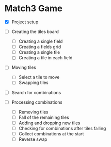 # Match3 Game

-   [x] Project setup

-   [ ] Creating the tiles board

    -   [ ] Creating a single field
    -   [ ] Creating a fields grid
    -   [ ] Creating a single tile
    -   [ ] Creating a tile in each field

-   [ ] Moving tiles

    -   [ ] Select a tile to move
    -   [ ] Swapping tiles

-   [ ] Search for combinations

-   [ ] Processing combinations
    -   [ ] Removing tiles
    -   [ ] Fall of the remaining tiles
    -   [ ] Adding and dropping new tiles
    -   [ ] Checking for combinations after tiles falling
    -   [ ] Collect combinations at the start
    -   [ ] Reverse swap
